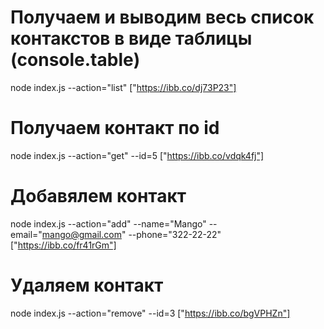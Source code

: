# Получаем и выводим весь список контакстов в виде таблицы (console.table)
node index.js --action="list"
["https://ibb.co/dj73P23"]

# Получаем контакт по id
node index.js --action="get" --id=5
["https://ibb.co/vdqk4fj"]

# Добавялем контакт
node index.js --action="add" --name="Mango" --email="mango@gmail.com" --phone="322-22-22"
["https://ibb.co/fr41rGm"]

# Удаляем контакт
node index.js --action="remove" --id=3
["https://ibb.co/bgVPHZn"]